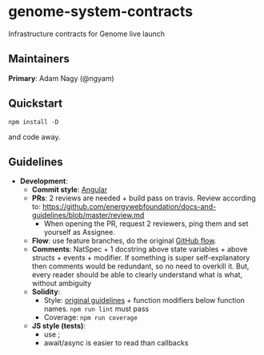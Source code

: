 # genome-system-contracts
Infrastructure contracts for Genome live launch

## Maintainers
**Primary**: Adam Nagy (@ngyam)

## Quickstart
```
npm install -D
```
and code away.

## Guidelines
 - **Development**:
   - **Commit style**: [Angular](https://github.com/angular/angular.js/blob/master/DEVELOPERS.md#commits)
   - **PRs**: 2 reviews are needed + build pass on travis. Review according to: https://github.com/energywebfoundation/docs-and-guidelines/blob/master/review.md
     - When opening the PR, request 2 reviewers, ping them and set yourself as Assignee.
   - **Flow**: use feature branches, do the original [GitHub flow](https://guides.github.com/introduction/flow/).
   - **Comments**: NatSpec + 1 docstring above state variables + above structs + events + modifier. If something is super self-explanatory then comments would be redundant, so no need to overkill it. But, every reader should be able to clearly understand what is what, without ambiguity
   - **Solidity**:
     - Style: [original guidelines](https://solidity.readthedocs.io/en/v0.5.4/style-guide.html) + function modifiers below function names. ```npm run lint``` must pass
     - Coverage: ```npm run coverage```
   - **JS style (tests)**:
     - use ;
     - await/async is easier to read than callbacks
